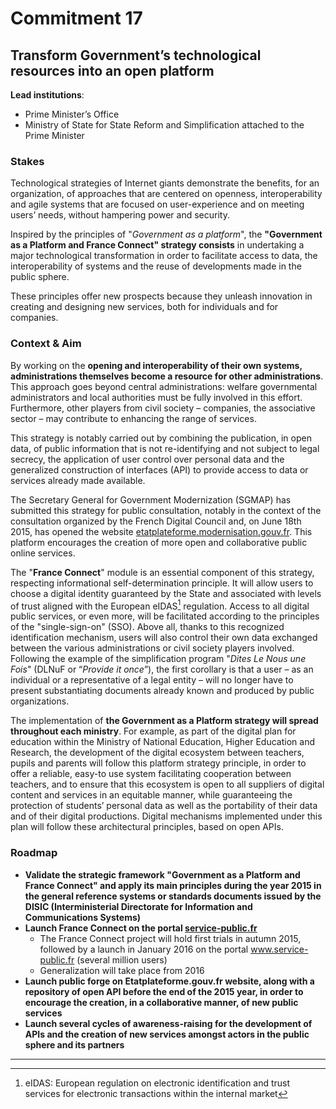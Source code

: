 # Commitment 17

## Transform Government’s technological resources into an open platform

**Lead institutions**:
- Prime Minister’s Office
- Ministry of State for State Reform and Simplification attached to the Prime Minister

### Stakes

Technological strategies of Internet giants demonstrate the benefits, for an organization, of approaches that are centered on openness, interoperability and agile systems that are focused on user-experience and on meeting users’ needs, without hampering power and security.

Inspired by the principles of "_Government as a platform_", the **"Government as a Platform and France Connect" strategy consists** in undertaking a major technological transformation in order to facilitate access to data, the interoperability of systems and the reuse of developments made in the public sphere.

These principles offer new prospects because they unleash innovation in creating and designing new services, both for individuals and for companies.

### Context & Aim

By working on the **opening and interoperability of their own systems, administrations themselves become a resource for other administrations**. This approach goes beyond central administrations: welfare governmental administrators and local authorities must be fully involved in this effort. Furthermore, other players from civil society – companies, the associative sector – may contribute to enhancing the range of services.

This strategy is notably carried out by combining the publication, in open data, of public information that is not re-identifying and not subject to legal secrecy, the application of user control over personal data and the generalized construction of interfaces (API) to provide access to data or services already made available.

The Secretary General for Government Modernization (SGMAP) has submitted this strategy for public consultation, notably in the context of the consultation organized by the French Digital Council and, on June 18th 2015, has opened the website [etatplateforme.modernisation.gouv.fr](http://etatplateforme.modernisation.gouv.fr/). This platform encourages the creation of more open and collaborative public online services.

The "**France Connect**" module is an essential component of this strategy, respecting informational self-determination principle. It will allow users to choose a digital identity guaranteed by the State and associated with levels of trust aligned with the European eIDAS[^1] regulation. Access to all digital public services, or even more, will be facilitated according to the principles of the "single-sign-on" (SSO). Above all, thanks to this recognized identification mechanism, users will also control their own data exchanged between the various administrations or civil society players involved. Following the example of the simplification program "_Dites Le Nous une Fois_" (DLNuF or “_Provide it once_”), the first corollary is that a user – as an individual or a representative of a legal entity – will no longer have to present substantiating documents already known and produced by public organizations.

The implementation of **the Government as a Platform strategy will spread throughout each ministry**. For example, as part of the digital plan for education within the Ministry of National Education, Higher Education and Research, the development of the digital ecosystem between teachers, pupils and parents will follow this platform strategy principle, in order to offer a reliable, easy-to use system facilitating cooperation between teachers, and to ensure that this ecosystem is open to all suppliers of digital content and services in an equitable manner, while guaranteeing the protection of students’ personal data as well as the portability of their data and of their digital productions. Digital mechanisms implemented under this plan will follow these architectural principles, based on open APIs.

### Roadmap

- **Validate the strategic framework "Government as a Platform and France Connect" and apply its main principles during the year 2015 in the general reference systems or standards documents issued by the DISIC (Interministerial Directorate for Information and Communications Systems)**
- **Launch France Connect on the portal [service-public.fr](http://www.service-public.fr/langue/english/)**
    - The France Connect project will hold first trials in autumn 2015, followed by a launch in January 2016 on the portal www.service-public.fr (several million users)
    - Generalization will take place from 2016
- **Launch public forge on Etatplateforme.gouv.fr website, along with a repository of open API before the end of the 2015 year, in order to encourage the creation, in a collaborative manner, of new public services**
- **Launch several cycles of awareness-raising for the development of APIs and the creation of new services amongst actors in the public sphere and its partners**

----

[^1]: eIDAS: European regulation on electronic identification and trust services for electronic transactions within the internal market
